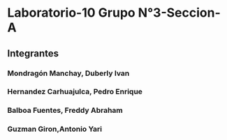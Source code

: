 # Laboratorio-10 Grupo N°3-Seccion-A

## Integrantes

### Mondragón Manchay, Duberly Ivan 
### Hernandez Carhuajulca, Pedro Enrique
### Balboa Fuentes, Freddy Abraham
### Guzman Giron,Antonio Yari

